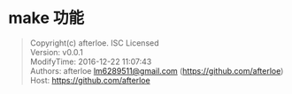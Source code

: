 make 功能
===

> Copyright(c) afterloe. ISC Licensed  
> Version: v0.0.1  
> ModifyTime: 2016-12-22 11:07:43  
> Authors:
    afterloe <lm6289511@gmail.com> (https://github.com/afterloe)  
> Host:
    https://github.com/afterloe  
    
